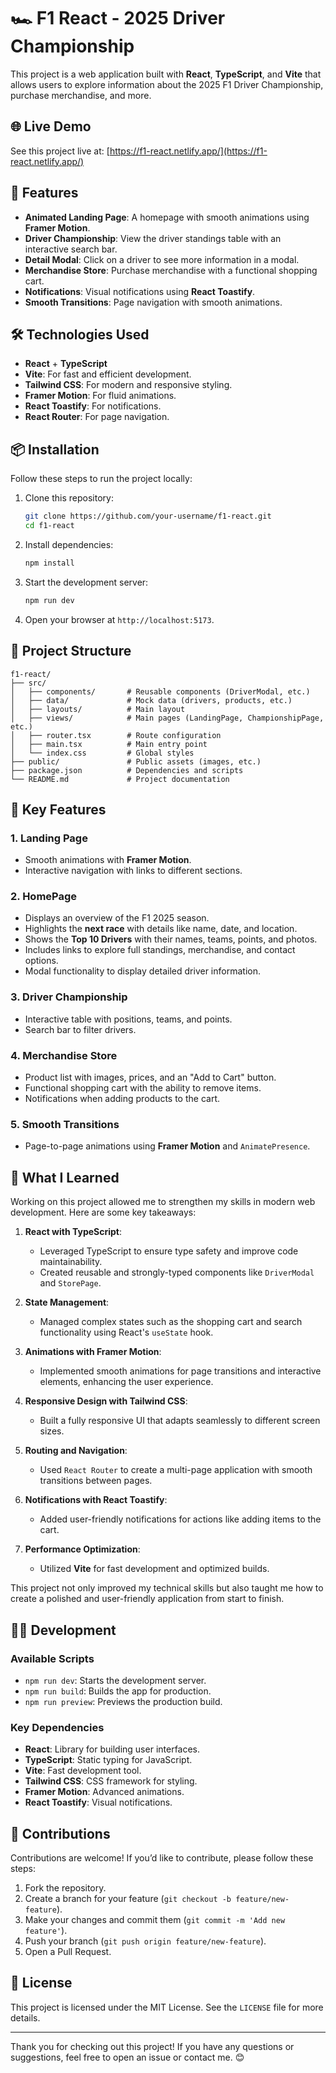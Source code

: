 # 🏎️ F1 React - 2025 Driver Championship

This project is a web application built with **React**, **TypeScript**, and **Vite** that allows users to explore information about the 2025 F1 Driver Championship, purchase merchandise, and more.

## 🌐 Live Demo

See this project live at: [https://f1-react.netlify.app/](https://f1-react.netlify.app/)

## 🚀 Features

- **Animated Landing Page**: A homepage with smooth animations using **Framer Motion**.
- **Driver Championship**: View the driver standings table with an interactive search bar.
- **Detail Modal**: Click on a driver to see more information in a modal.
- **Merchandise Store**: Purchase merchandise with a functional shopping cart.
- **Notifications**: Visual notifications using **React Toastify**.
- **Smooth Transitions**: Page navigation with smooth animations.

## 🛠️ Technologies Used

- **React** + **TypeScript**
- **Vite**: For fast and efficient development.
- **Tailwind CSS**: For modern and responsive styling.
- **Framer Motion**: For fluid animations.
- **React Toastify**: For notifications.
- **React Router**: For page navigation.

## 📦 Installation

Follow these steps to run the project locally:

1. Clone this repository:

   ```bash
   git clone https://github.com/your-username/f1-react.git
   cd f1-react
   ```

2. Install dependencies:

   ```bash
   npm install
   ```

3. Start the development server:

   ```bash
   npm run dev
   ```

4. Open your browser at `http://localhost:5173`.

## 📂 Project Structure

```
f1-react/
├── src/
│   ├── components/       # Reusable components (DriverModal, etc.)
│   ├── data/             # Mock data (drivers, products, etc.)
│   ├── layouts/          # Main layout
│   ├── views/            # Main pages (LandingPage, ChampionshipPage, etc.)
│   ├── router.tsx        # Route configuration
│   ├── main.tsx          # Main entry point
│   └── index.css         # Global styles
├── public/               # Public assets (images, etc.)
├── package.json          # Dependencies and scripts
└── README.md             # Project documentation
```

## 🌟 Key Features

### 1. **Landing Page**

- Smooth animations with **Framer Motion**.
- Interactive navigation with links to different sections.

### 2. **HomePage**

- Displays an overview of the F1 2025 season.
- Highlights the **next race** with details like name, date, and location.
- Shows the **Top 10 Drivers** with their names, teams, points, and photos.
- Includes links to explore full standings, merchandise, and contact options.
- Modal functionality to display detailed driver information.

### 3. **Driver Championship**

- Interactive table with positions, teams, and points.
- Search bar to filter drivers.

### 4. **Merchandise Store**

- Product list with images, prices, and an "Add to Cart" button.
- Functional shopping cart with the ability to remove items.
- Notifications when adding products to the cart.

### 5. **Smooth Transitions**

- Page-to-page animations using **Framer Motion** and `AnimatePresence`.

## 🧠 What I Learned

Working on this project allowed me to strengthen my skills in modern web development. Here are some key takeaways:

1. **React with TypeScript**:

   - Leveraged TypeScript to ensure type safety and improve code maintainability.
   - Created reusable and strongly-typed components like `DriverModal` and `StorePage`.

2. **State Management**:

   - Managed complex states such as the shopping cart and search functionality using React's `useState` hook.

3. **Animations with Framer Motion**:

   - Implemented smooth animations for page transitions and interactive elements, enhancing the user experience.

4. **Responsive Design with Tailwind CSS**:

   - Built a fully responsive UI that adapts seamlessly to different screen sizes.

5. **Routing and Navigation**:

   - Used `React Router` to create a multi-page application with smooth transitions between pages.

6. **Notifications with React Toastify**:

   - Added user-friendly notifications for actions like adding items to the cart.

7. **Performance Optimization**:
   - Utilized **Vite** for fast development and optimized builds.

This project not only improved my technical skills but also taught me how to create a polished and user-friendly application from start to finish.

## 🧑‍💻 Development

### Available Scripts

- `npm run dev`: Starts the development server.
- `npm run build`: Builds the app for production.
- `npm run preview`: Previews the production build.

### Key Dependencies

- **React**: Library for building user interfaces.
- **TypeScript**: Static typing for JavaScript.
- **Vite**: Fast development tool.
- **Tailwind CSS**: CSS framework for styling.
- **Framer Motion**: Advanced animations.
- **React Toastify**: Visual notifications.

## 🤝 Contributions

Contributions are welcome! If you’d like to contribute, please follow these steps:

1. Fork the repository.
2. Create a branch for your feature (`git checkout -b feature/new-feature`).
3. Make your changes and commit them (`git commit -m 'Add new feature'`).
4. Push your branch (`git push origin feature/new-feature`).
5. Open a Pull Request.

## 📄 License

This project is licensed under the MIT License. See the `LICENSE` file for more details.

---

Thank you for checking out this project! If you have any questions or suggestions, feel free to open an issue or contact me. 😊
